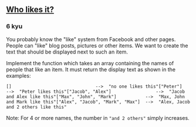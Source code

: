 <h2><a href=https://www.codewars.com/kata/5266876b8f4bf2da9b000362/train/ruby target="_blank">Who likes it?</a></h2><h3>6 kyu</h3><p>You probably know the "like" system from Facebook and other pages. People can "like" blog posts, pictures or other items. We want to create the text that should be displayed next to such an item.</p><p>Implement the function which takes an array containing the names of people that like an item. It must return the display text as shown in the examples:</p><pre><code>[]                                --&gt;  "no one likes this"["Peter"]                         --&gt;  "Peter likes this"["Jacob", "Alex"]                 --&gt;  "Jacob and Alex like this"["Max", "John", "Mark"]           --&gt;  "Max, John and Mark like this"["Alex", "Jacob", "Mark", "Max"]  --&gt;  "Alex, Jacob and 2 others like this"</code></pre><p>Note: For 4 or more names, the number in <code>"and 2 others"</code> simply increases.</p>